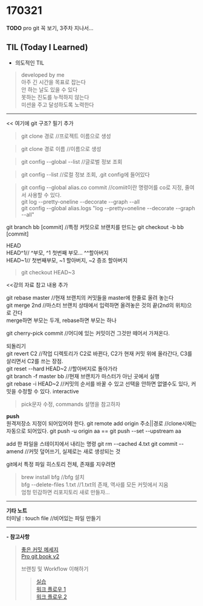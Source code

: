 170321
=====

**TODO**
pro git 꼭 보기, 3주차 지나서...


TIL (Today I Learned)
-----  

- 의도적인 TIL
> developed by me  
> 아주 긴 시간을 목표로 잡는다  
> 안 하는 날도 있을 수 있다  
> 못하는 진도를 누적하지 않는다  
> 미션을 주고 달성하도록 노력한다  
----------

<< 여기에 git 구조? 필기 추가





>git clone 경로 //프로젝트 이름으로 생성  

>git clone 경로 이름 //이름으로 생성  

>git config --global --list //글로벌 정보 조회   

>git config --list //로컬 정보 조회, .git config에 들어있다  

>git config --global alias.co commit //comiit이란 명령어를 co로 지정, 줄여서 사용할 수 있다.  
>git log --pretty-oneline --decorate --graph --all  
>git config --global alias.logs "log --pretty=oneline --decorate --graph --all"  

git branch bb [commit] //특정 커밋으로 브랜치를 만드는
git checkout -b bb [commit]

HEAD  
HEAD^1// ^부모, ^1 첫번째 부모... ^^할아버지  
HEAD~1// 첫번째부모, ~1 할아버지, ~2 증조 할아버지  
>git checkout HEAD~3  

<<강의 자료 참고 내용 추가

git rebase master //현재 브랜치의 커밋들을 master에 한줄로 올려 놓는다  
git merge 2nd //마스터 브랜치 상태에서 입력하면 올려놓은 것의 끝(2nd의 위치)으로 간다  
merge하면 부모는 두개, rebase하면 부모는 하나


git cherry-pick commit //어디에 있는 커밋이건 그것만 떼어서 가져온다.  


되돌리기  
git revert C2 //작업 디렉토리가 C2로 바뀐다, C2가 현재 커밋 위에 올라간다, C3를 살리면서 C2를 쓰는 장점.  
git reset --hard HEAD~2 //할아버지로 돌아가라  
git branch -f master bb //현재 브랜치가 마스터가 아닌 곳에서 실행  
git rebase -i HEAD~2 //커밋의 순서를 바꿀 수 있고 선택을 안하면 없앨수도 있다, 커밋을 수정할 수 있다. interactive
>pick문자 수정, commands 설명을 참고하자  



**push**  
원격저장소 지정이 되어있어야 한다.
git remote add origin 주소||경로 //clone시에는 자동으로 되어있다.
git push -u origin aa == git push --set --upstream aa

add 한 파일을 스테이지에서 내리는 명령
git rm --cached 4.txt
git commit --amend //커밋 덮어쓰기, 실제로는 새로 생성되는 것

git에서 특정 파일 히스토리 전체, 존재를 지우려면
> brew install bfg //bfg 설치  
> bfg --delete-files 1.txt //1.txt의 존재, 역사를 모든 커밋에서 지움  
> 엄청 민감하면 리포지토리 새로 만들자...

----------

**기타 노트**  
터미널 : touch file //비어있는 파일 만들기



----------

**- 참고사항**  
> [좋은 커밋 메세지][1]  
> [Pro git book v2][2]  
>  
> 브랜칭 및 Workflow 이해하기     
>> [실습][3]  
>> [워크 플로우 1][4]  
>> [워크 플로우 2][5]  


[1]:https://item4.github.io/2016-11-01/How-to-Write-a-Git-Commit-Message/
[2]:https://git-scm.com/book/ko/v2
[3]:http://learngitbranching.js.org/
[4]:https://ujuc.github.io/2015/12/16/git-flow-github-flow-gitlab-flow/
[5]:https://guides.github.com/introduction/flow/